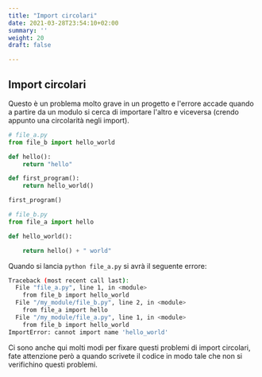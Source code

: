 ```yaml
---
title: "Import circolari"
date: 2021-03-28T23:54:10+02:00
summary: ''
weight: 20
draft: false

---
```


## Import circolari

Questo è un problema molto grave in un progetto e l'errore accade quando a partire da un modulo si cerca di importare l'altro e viceversa (crendo appunto una circolarità negli import).

```python
# file_a.py
from file_b import hello_world

def hello():
    return "hello"

def first_program():
    return hello_world()

first_program()
```

```python
# file_b.py
from file_a import hello

def hello_world():

    return hello() + " world"
```

Quando si lancia `python file_a.py` si avrà il seguente errore:

```bash
Traceback (most recent call last):
  File "file_a.py", line 1, in <module>
    from file_b import hello_world
  File "/my_module/file_b.py", line 2, in <module>
    from file_a import hello
  File "/my_module/file_a.py", line 1, in <module>
    from file_b import hello_world
ImportError: cannot import name 'hello_world'
```

Ci sono anche qui molti modi per fixare questi problemi di import circolari, fate attenzione però a quando scrivete il codice in modo tale che non si verifichino questi problemi.